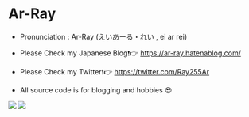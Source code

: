 # Ar-Ray

- Pronunciation : Ar-Ray (えいあーる・れい , ei ar rei)

- Please Check my Japanese Blog:exclamation::point_right: https://ar-ray.hatenablog.com/

- Please Check my Twitter:exclamation::point_right: https://twitter.com/Ray255Ar

- All source code is for blogging and hobbies :sunglasses:

<a href="https://github.com/anuraghazra/github-readme-stats">
  <img align="left" src="https://github-readme-stats.vercel.app/api?username=Ar-Ray-code&count_private=true&show_icons=true&theme=highcontrast" />
</a>
<a href="https://github.com/anuraghazra/github-readme-stats">
  <img align="left" src="https://github-readme-stats.vercel.app/api/top-langs/?username=Ar-Ray-code&theme=highcontrast" />
</a>
